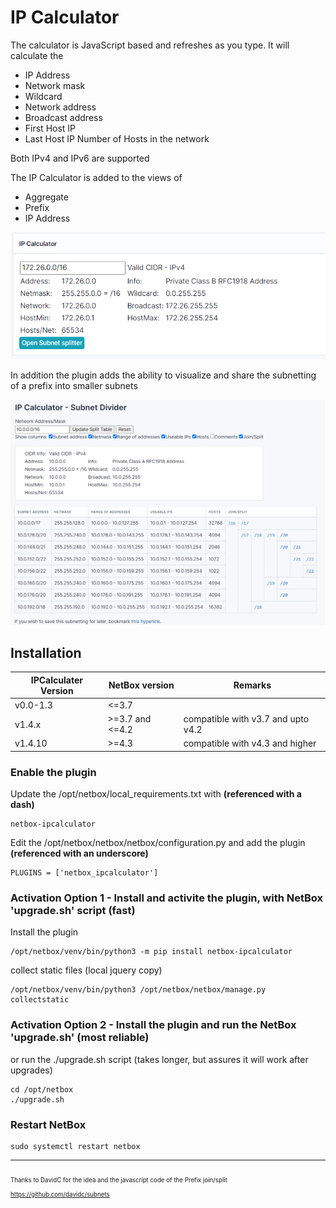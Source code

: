 # IP Calculator

The calculator is JavaScript based and refreshes as you type. It will calculate the
- IP Address
- Network mask
- Wildcard
- Network address
- Broadcast address
- First Host IP
- Last Host IP Number of Hosts in the network

Both IPv4 and IPv6 are supported

The IP Calculator is added to the views of
- Aggregate
- Prefix
- IP Address

![IP Calculator image](docs/images/IPCalculator.v1.4.png)

In addition the plugin adds the ability to visualize and share the subnetting of a prefix into smaller subnets

![IP Calculator Subnet divider image](docs/images/IPCalculator.subnetdivider.png)


## Installation

| IPCalculater Version | NetBox version | Remarks |
| --- | --- | --- |
| v0.0-1.3 | <=3.7 | |
| v1.4.x | >=3.7 and <=4.2 | compatible with v3.7 and upto v4.2 |
| v1.4.10 | >=4.3 | compatible with v4.3 and higher |

### Enable the plugin
Update the /opt/netbox/local_requirements.txt with **(referenced with a dash)**

    netbox-ipcalculator

Edit the /opt/netbox/netbox/netbox/configuration.py and add the plugin **(referenced with an underscore)**

    PLUGINS = ['netbox_ipcalculator']

### Activation Option 1 - Install and activite the plugin, with NetBox 'upgrade.sh' script (fast)
Install the plugin 

    /opt/netbox/venv/bin/python3 -m pip install netbox-ipcalculator

collect static files (local jquery copy)

    /opt/netbox/venv/bin/python3 /opt/netbox/netbox/manage.py collectstatic 

### Activation Option 2 - Install the plugin and run the NetBox 'upgrade.sh' (most reliable)
or run the ./upgrade.sh script (takes longer, but assures it will work after upgrades)

    cd /opt/netbox
    ./upgrade.sh


### Restart NetBox
    sudo systemctl restart netbox


---
<sub><sub>Thanks to DavidC for the idea and the javascript code of the Prefix join/split https://github.com/davidc/subnets </sub></sub>
